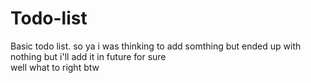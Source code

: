 # Todo-list
Basic todo list.
so ya i was thinking to add somthing but ended up with nothing
but i'll add it in future for sure
<br>
well what to right btw
